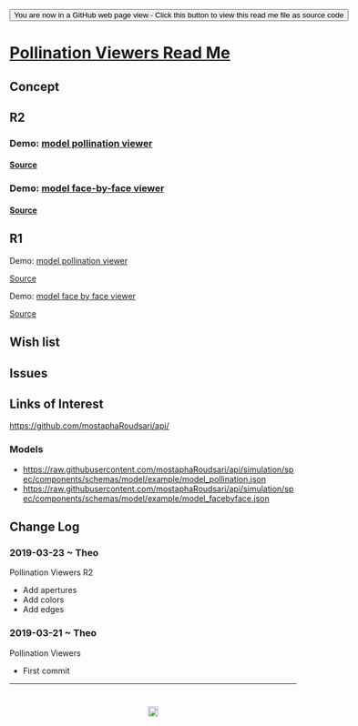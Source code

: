 <span style=display:none; >[You are now in a GitHub source code view - click this link to view Read Me file as a web page](http://www.ladybug.tools/spider/index.html#sandbox/pollination-viewers/README.md "View file as a web page." ) </span>

<div><input type=button onclick="window.location.href='https://github.com/ladybug-tools/spider/tree/master/sandbox/pollination-viewers/README.md'"
value="You are now in a GitHub web page view - Click this button to view this read me file as source code" ><div>

# [Pollination Viewers Read Me]( #sandbox/pollination-viewers/README.md )


## Concept

## R2

### Demo: [model pollination viewer]( http://www.ladybug.tools/spider/sandbox/pollination-viewers/model-pollination-viewer-r2.html )

#### [Source]( https://github.com/ladybug-tools/spider/blob/master/sandbox/pollination-viewers/model-pollination-viewer-r2.html )


### Demo: [model face-by-face viewer]( http://www.ladybug.tools/spider/sandbox/pollination-viewers/model-face-by-face-viewer-r2.html )
#### [Source]( https://github.com/ladybug-tools/spider/blob/master/sandbox/pollination-viewers/model-face-by-face-viewer-r2.html )

## R1

Demo: [model pollination viewer]( http://www.ladybug.tools/spider/sandbox/pollination-viewers/model-pollination-viewer.html )

[Source]( https://github.com/ladybug-tools/spider/blob/master/sandbox/pollination-viewers/model-pollination-viewer.html )

Demo: [model face by face viewer]( http://www.ladybug.tools/spider/sandbox/pollination-viewers/model-face-by-face-viewer.html )

[Source]( https://github.com/ladybug-tools/spider/blob/master/sandbox/pollination-viewers/model-face-by-face-viewer.html )

## Wish list


## Issues



## Links of Interest

https://github.com/mostaphaRoudsari/api/

### Models

* https://raw.githubusercontent.com/mostaphaRoudsari/api/simulation/spec/components/schemas/model/example/model_pollination.json
* https://raw.githubusercontent.com/mostaphaRoudsari/api/simulation/spec/components/schemas/model/example/model_facebyface.json

## Change Log

### 2019-03-23 ~ Theo

Pollination Viewers R2

* Add apertures
* Add colors
* Add edges


### 2019-03-21 ~ Theo

Pollination Viewers

* First commit


***

# <center title="hello!" ><a href=javascript:window.scrollTo(0,0); style=text-decoration:none; > <img src="https://ladybug.tools/artwork/icons_bugs/ico/spider.ico" height=18 ></a></center>



